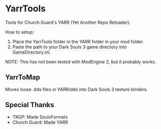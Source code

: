 # YarrTools
Tools for Church Guard's YARR (Yet Another Repo Reloader).

How to setup:

1. Place the YarrTools folder in the YARR folder in your mod folder.
2. Paste the path to your Dark Souls 3 game directory into GameDirectory.ini.

NOTE: This has not been tested with ModEngine 2, but it probably works.

## YarrToMap
Moves loose .dds files in YARR/dds into Dark Souls 3 texture binders.

## Special Thanks
- TKGP: Made SoulsFormats
- Church Guard: Made YARR
